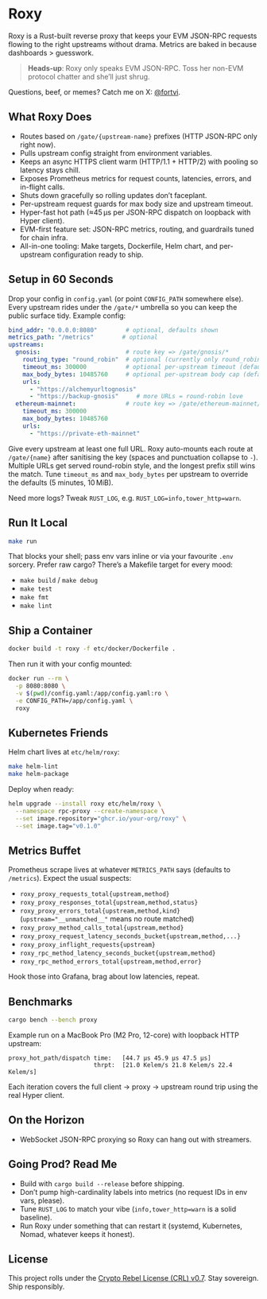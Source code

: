 # Roxy

Roxy is a Rust-built reverse proxy that keeps your EVM JSON-RPC requests flowing to the right upstreams without drama. Metrics are baked in because dashboards > guesswork.

> **Heads-up**: Roxy only speaks EVM JSON-RPC. Toss her non-EVM protocol chatter and she’ll just shrug.

Questions, beef, or memes? Catch me on X: [@fortvi](https://x.com/fortvi).

## What Roxy Does

- Routes based on `/gate/{upstream-name}` prefixes (HTTP JSON-RPC only right now).
- Pulls upstream config straight from environment variables.
- Keeps an async HTTPS client warm (HTTP/1.1 + HTTP/2) with pooling so latency stays chill.
- Exposes Prometheus metrics for request counts, latencies, errors, and in-flight calls.
- Shuts down gracefully so rolling updates don’t faceplant.
- Per-upstream request guards for max body size and upstream timeout.
- Hyper-fast hot path (≈45 µs per JSON-RPC dispatch on loopback with Hyper client).
- EVM-first feature set: JSON-RPC metrics, routing, and guardrails tuned for chain infra.
- All-in-one tooling: Make targets, Dockerfile, Helm chart, and per-upstream configuration ready to ship.

## Setup in 60 Seconds

Drop your config in `config.yaml` (or point `CONFIG_PATH` somewhere else). Every upstream rides under the `/gate/*` umbrella so you can keep the public surface tidy. Example config:

```yaml
bind_addr: "0.0.0.0:8080"        # optional, defaults shown
metrics_path: "/metrics"        # optional
upstreams:
  gnosis:                        # route key => /gate/gnosis/*
    routing_type: "round_robin"  # optional (currently only round_robin)
    timeout_ms: 300000           # optional per-upstream timeout (defaults to 5 minutes)
    max_body_bytes: 10485760     # optional per-upstream body cap (defaults to 10 MiB)
    urls:
      - "https://alchemyurltognosis"
      - "https://backup-gnosis"     # more URLs = round-robin love
  ethereum-mainnet:              # route key => /gate/ethereum-mainnet/*
    timeout_ms: 300000
    max_body_bytes: 10485760
    urls:
      - "https://private-eth-mainnet"
```

Give every upstream at least one full URL. Roxy auto-mounts each route at `/gate/{name}` after sanitising the key (spaces and punctuation collapse to `-`). Multiple URLs get served round-robin style, and the longest prefix still wins the match. Tune `timeout_ms` and `max_body_bytes` per upstream to override the defaults (5 minutes, 10 MiB).

Need more logs? Tweak `RUST_LOG`, e.g. `RUST_LOG=info,tower_http=warn`.

## Run It Local

```sh
make run
```

That blocks your shell; pass env vars inline or via your favourite `.env` sorcery. Prefer raw cargo? There’s a Makefile target for every mood:

- `make build` / `make debug`
- `make test`
- `make fmt`
- `make lint`

## Ship a Container

```sh
docker build -t roxy -f etc/docker/Dockerfile .
```

Then run it with your config mounted:

```sh
docker run --rm \
  -p 8080:8080 \
  -v $(pwd)/config.yaml:/app/config.yaml:ro \
  -e CONFIG_PATH=/app/config.yaml \
  roxy
```

## Kubernetes Friends

Helm chart lives at `etc/helm/roxy`:

```sh
make helm-lint
make helm-package
```

Deploy when ready:

```sh
helm upgrade --install roxy etc/helm/roxy \
  --namespace rpc-proxy --create-namespace \
  --set image.repository="ghcr.io/your-org/roxy" \
  --set image.tag="v0.1.0"
```

## Metrics Buffet

Prometheus scrape lives at whatever `METRICS_PATH` says (defaults to `/metrics`). Expect the usual suspects:

- `roxy_proxy_requests_total{upstream,method}`
- `roxy_proxy_responses_total{upstream,method,status}`
- `roxy_proxy_errors_total{upstream,method,kind}` (`upstream="__unmatched__"` means no route matched)
- `roxy_proxy_method_calls_total{upstream,method}`
- `roxy_proxy_request_latency_seconds_bucket{upstream,method,...}`
- `roxy_proxy_inflight_requests{upstream}`
- `roxy_rpc_method_latency_seconds_bucket{upstream,method}`
- `roxy_rpc_method_errors_total{upstream,method,error}`

Hook those into Grafana, brag about low latencies, repeat.

## Benchmarks

```sh
cargo bench --bench proxy
```

Example run on a MacBook Pro (M2 Pro, 12-core) with loopback HTTP upstream:

```
proxy_hot_path/dispatch time:   [44.7 µs 45.9 µs 47.5 µs]
                        thrpt:  [21.0 Kelem/s 21.8 Kelem/s 22.4 Kelem/s]
```

Each iteration covers the full client → proxy → upstream round trip using the real Hyper client.

## On the Horizon

- WebSocket JSON-RPC proxying so Roxy can hang out with streamers.

## Going Prod? Read Me

- Build with `cargo build --release` before shipping.
- Don’t pump high-cardinality labels into metrics (no request IDs in env vars, please).
- Tune `RUST_LOG` to match your vibe (`info,tower_http=warn` is a solid baseline).
- Run Roxy under something that can restart it (systemd, Kubernetes, Nomad, whatever keeps it honest).

## License

This project rolls under the [Crypto Rebel License (CRL) v0.7](LICENSE.md). Stay sovereign. Ship responsibly.
